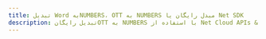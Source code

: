 ---title: تبدیل Word بهNUMBERS، OTT به NUMBERS مبدل رایگان یا Net SDKdescription: تبدیل رایگانOTT به NUMBERS با استفاده از Net Cloud APIs & SDK. همچنین اسناد Microsoft Word و OpenOffice را در Cloud ایجاد، ویرایش و رندر کنید.---